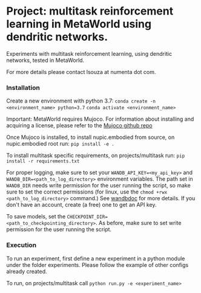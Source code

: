 # Project: multitask reinforcement learning in MetaWorld using dendritic networks.


Experiments with multitask reinforcement learning, using dendritic networks, tested in MetaWorld.

For more details please contact lsouza at numenta dot com.

### Installation

Create a new environment with python 3.7:
`conda create -n <environment_name> python=3.7`
`conda activate <environment_name>`

Important: MetaWorld requires Mujoco. For information about installing and acquiring a license, please refer to the [Mujoco github repo](https://github.com/openai/mujoco-py)

Once Mujoco is installed, to install nupic.embodied from source, on nupic.embodied root run: `pip install -e .`

To install multitask specific requirements, on projects/multitask run: `pip install -r requirements.txt`

For proper logging, make sure to set your `WANDB_API_KEY=<my_api_key>` and `WANDB_DIR=<path_to_log_directory>` environment variables. The path set in `WANDB_DIR` needs write permission for the user running the script, so make sure to set the correct permissions (for linux, use the `chmod +rwx <path_to_log_directory>` command.) See [wandbdoc](https://docs.wandb.ai/guides/track/advanced/environment-variables) for more details. If you don't have an account, create (a free) one to get an API key.

To save models, set the `CHECKPOINT_DIR=<path_to_checkpointing_directory>`. As before, make sure to set write permission for the user running the script.

### Execution

To run an experiment, first define a new experiment in a python module under the folder experiments. Please follow the example of other configs already created.

To run, on projects/multitask call `python run.py -e <experiment_name>`
